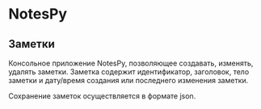 # NotesPy

## Заметки

Консольное приложение NotesPy, позволяющее создавать, изменять, удалять заметки. Заметка содержит идентификатор, заголовок, тело заметки и дату/время создания или последнего изменения заметки.

Сохранение заметок осуществляется в формате json.
